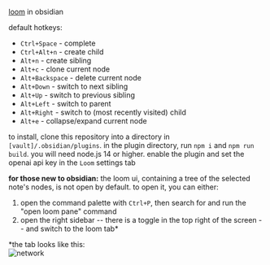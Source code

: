 [loom](https://github.com/socketteer/loom) in obsidian

default hotkeys:
- `Ctrl+Space` - complete  
- `Ctrl+Alt+n` - create child  
- `Alt+n` - create sibling
- `Alt+c` - clone current node
- `Alt+Backspace` - delete current node
- `Alt+Down` - switch to next sibling  
- `Alt+Up` - switch to previous sibling  
- `Alt+Left` - switch to parent  
- `Alt+Right` - switch to (most recently visited) child  
- `Alt+e` - collapse/expand current node

to install, clone this repository into a directory in `[vault]/.obsidian/plugins`.
in the plugin directory, run `npm i` and `npm run build`. you will need node.js 14 or higher.
enable the plugin and set the openai api key in the `Loom` settings tab

**for those new to obsidian:** the loom ui, containing a tree of the selected note's nodes,
is not open by default. to open it, you can either:

1. open the command palette with `Ctrl+P`, then search for and run the "open loom pane" command
2. open the right sidebar -- there is a toggle in the top right of the screen -- and switch to
the loom tab*

*the tab looks like this:  
![network](https://github.com/cosmicoptima/loom/raw/master/assets/loom_tab.png)
